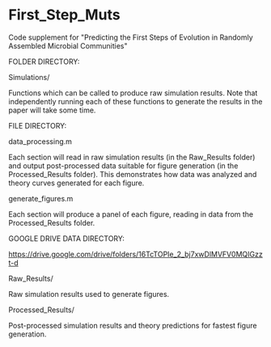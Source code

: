 # First_Step_Muts
Code supplement for "Predicting the First Steps of Evolution in Randomly Assembled Microbial Communities"

FOLDER DIRECTORY:

Simulations/

Functions which can be called to produce raw simulation results. Note that independently running each of these functions to generate the results in the paper will take some time.

FILE DIRECTORY:

data_processing.m

Each section will read in raw simulation results (in the Raw_Results folder) and output post-processed data suitable for figure generation (in the Processed_Results folder). This demonstrates how data was analyzed and theory curves generated for each figure.

generate_figures.m

Each section will produce a panel of each figure, reading in data from the Processed_Results folder.

GOOGLE DRIVE DATA DIRECTORY:

https://drive.google.com/drive/folders/16TcTOPIe_2_bj7xwDlMVFV0MQIGzzt-d

Raw_Results/

Raw simulation results used to generate figures.

Processed_Results/

Post-processed simulation results and theory predictions for fastest figure generation.
